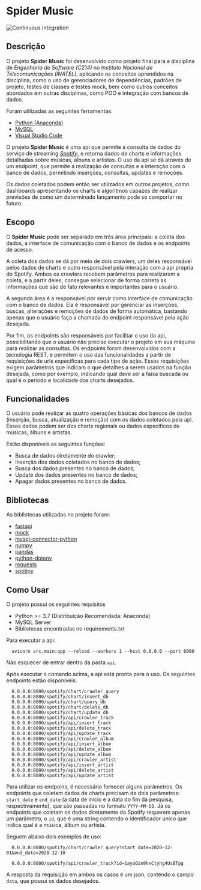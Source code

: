 # Spider Music

![Continuous Integration](https://github.com/JoaoGustavoRogel/api-data-c214/workflows/Continuous%20Integration/badge.svg)

## Descrição

O projeto **Spider Music** foi desenvolvido como projeto final para a disciplina de *Engenharia de Software (C214)* no *Instituto Nacional de Telecomunicações (INATEL)*, aplicando os conceitos aprendidos na disciplina, como o uso de gerenciadores de dependências, padrões de projeto, testes de classes e testes mock, bem como outros conceitos abordados em outras disciplinas, como POO e integração com bancos de dados.

Foram utilizadas as seguintes ferramentas:

* [Python (Anaconda)](https://www.anaconda.com/products/individual)
* [MySQL](https://www.mysql.com/)
* [Visual Studio Code](https://code.visualstudio.com/)

O projeto **Spider Music** é uma api que permite a consulta de dados do serviço de streaming *[Spotify](https://www.spotify.com/br/)*, e retorna dados de charts e informações detalhadas sobre músicas, álbuns e artistas. O uso da api se dá através de um endpoint, que permite a realização de consultas e a interação com o banco de dados, permitindo inserções, consultas, updates e remoções.

Os dados coletados podem então ser utilizados em outros projetos, como dashboards apresentando os charts e algoritmos capazes de realizar previsões de como um determinado lançamento pode se comportar no futuro.

## Escopo

O **Spider Music** pode ser separado em três área principais: a coleta dos dados, a interface de comunicação com o banco de dados e os endpoints de acesso.

A coleta dos dados se dá por meio de dois crawlers, um deles responsável pelos dados de charts e outro responsável pela interação com a api própria do Spotify. Ambos os crawlers recebem parâmetros para realizarem a coleta, e a partir deles, consegue selecionar de forma correta as informações que são de fato relevantes e importantes para o usuário. 

A segunda área é a responsável por servir como interface de comunicação com o banco de dados. Ela é responsável por gerenciar as inserções, buscas, alterações e remoções de dados de forma automática, bastando apenas que o usuário faça a chamada do endpoint responsável pela ação desejada. 

Por fim, os endpoints são responsáveis por facilitar o uso da api, possibilitando que o usuário não precise executar o projeto em sua máquina para realizar as consultas. Os endpoints foram desenvolvidos com a tecnologia REST, e permitem o uso das funcionalidades a partir de requisições de urls específicas para cada tipo de ação. Essas requisições exigem parâmetros que indicam o que detalhes a serem usados na função desejada, como por exemplo, indicando qual deve ser a faixa buscada ou qual é o período e localidade dos charts desejados.

## Funcionalidades

O usuário pode realizar as quatro operações básicas dos bancos de dados (inserção, busca, atualização e remoção) com os dados coletados pela api. Esses dados podem ser dos charts regionais ou dados específicos de músicas, álbuns e artistas.

Estão disponíveis as seguintes funções:

* Busca de dados diretamente do crawler;
* Inserção dos dados coletados no banco de dados;
* Busca dos dados presentes no banco de dados;
* Update dos dados presentes no banco de dados;
* Apagar dados presentes no banco de dados.

## Bibliotecas

As bibliotecas utilizadas no projeto foram:

* [fastapi](https://pypi.org/project/fastapi/)
* [mock](https://pypi.org/project/mock/)
* [mysql-connector-python](https://pypi.org/project/mysql-connector-python/)
* [numpy](https://pypi.org/project/numpy/)
* [pandas](https://pypi.org/project/pandas/)
* [python-dotenv](https://pypi.org/project/python-dotenv/)
* [requests](https://pypi.org/project/requests/)
* [spotipy](https://pypi.org/project/spotipy/)

## Como Usar

O projeto possui os seguintes requisitos

* Python >= 3.7 (Distribuição Recomendada: Anaconda)
* MySQL Server
* Bibliotecas encontradas no requirements.txt

Para executar a api:

```
  uvicorn src.main:app --reload --workers 1 --host 0.0.0.0 --port 8000
```
Não esquecer de entrar dentro da pasta `api`.

Após executar o comando acima, a api está pronta para o uso. Os seguintes endpoints estão disponíveis:

```
  0.0.0.0:8000/spotify/chart/crawler_query
  0.0.0.0:8000/spotify/chart/insert_db
  0.0.0.0:8000/spotify/chart/query_db
  0.0.0.0:8000/spotify/chart/delete_db
  0.0.0.0:8000/spotify/chart/update_db
  0.0.0.0:8000/spotify/api/crawler_track
  0.0.0.0:8000/spotify/api/insert_track
  0.0.0.0:8000/spotify/api/delete_track
  0.0.0.0:8000/spotify/api/update_track
  0.0.0.0:8000/spotify/api/crawler_album
  0.0.0.0:8000/spotify/api/insert_album
  0.0.0.0:8000/spotify/api/delete_album
  0.0.0.0:8000/spotify/api/update_album
  0.0.0.0:8000/spotify/api/crawler_artist
  0.0.0.0:8000/spotify/api/insert_artist
  0.0.0.0:8000/spotify/api/delete_artist
  0.0.0.0:8000/spotify/api/update_artist
```

Para utilizar os endpoins, é necessário fornecer alguns parâmetros. Os endpoints que coletam dados de charts precisam de dois parâmetros: `start_date` e `end_date` (a data de início e a data do fim da pesquisa, respectivamente), que são passadas no formato `YYYY-MM-DD`. Já os endpoints que coletam os dados diretamente do Spotify requerem apenas um parâmetro, o `id`, que é uma string contendo o identificador único que indica qual é a música, álbum ou artista.

Seguem abaixo dois exemplos de uso:

```
  0.0.0.0:8000/spotify/chart/crawler_query?start_date=2020-12-01&end_date=2020-12-10

  0.0.0.0:8000/spotify/api/crawler_track?id=1ayaOin9hxCtyhg4UsBTpg
```

A resposta da requisição em ambos os casos é um json, contendo o campo `data`, que possui os dados desejados.

